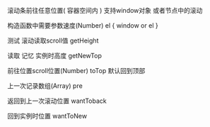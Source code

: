 滚动条前往任意位置( 容器空间内 )
支持window对象 或者节点中的滚动

构造函数中需要参数速度(Number)
el {
    window or el
}

测试 滚动读取scroll值
getHeight

读取 记忆 实例时高度
getNewTop

前往位置scroll位置(Number)
toTop 默认回到顶部

上一次记录数组(Array)
pre

返回到上一次滚动位置
wantToback

回到实例时位置
wantToNew



